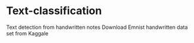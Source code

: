 # Text-classification
Text detection from handwritten notes 
Download Emnist handwritten data set from Kaggale 

